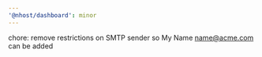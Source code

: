 ```yaml
---
'@nhost/dashboard': minor
---
```


chore: remove restrictions on SMTP sender so My Name <name@acme.com> can be added
